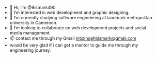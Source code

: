 - 👋 Hi, I’m @Bismark490
- 👀 I’m interested in web development and graphic designing.
- 🌱 I’m currently studying software engineering at landmark metropolitan university in Cameroon.
- 💞️ I’m looking to collaborate on web development projects and social media management.
- 📫 contact me through my Gmail mbzingehbismark@gmail.com
- would be very glad if i can get a mentor to guide me through my engineering journey.
<!---
Bismark490/Bismark490 is a ✨ special ✨ repository because its `README.md` (this file) appears on your GitHub profile.
You can click the Preview link to take a look at your changes.
--->

